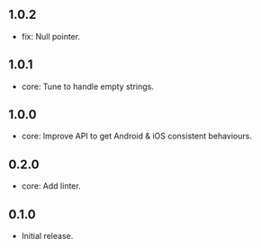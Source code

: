 ## 1.0.2
- fix: Null pointer.

## 1.0.1
- core: Tune to handle empty strings.

## 1.0.0
- core: Improve API to get Android & iOS consistent behaviours.

## 0.2.0
- core: Add linter.

## 0.1.0
- Initial release.